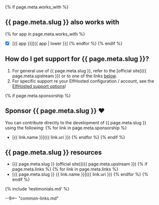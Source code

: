 
{% if page.meta.works_with %}
## {{ page.meta.slug }} also works with
{% for app in page.meta.works_with %}
* [x] [{{ app }}][{{ app | lower }}]
{% endfor %}
{% endif %}

## How do I get support for {{ page.meta.slug }}?

1. For general use of {{ page.meta.slug }}, refer to the [official site]({{ page.meta.upstream }}) or to one of the links [below](#useful-links).
2. For specific support re your ElfHosted configuration / account, see the [ElfHosted support options](/get-help/)!

{% if page.meta.sponsorship %}
## Sponsor {{ page.meta.slug }} ❤️

You can contribute directly to the development of {{ page.meta.slug }} using the following:
{% for link in page.meta.sponsorship %}
* [{{ link.name }}]({{ link.uri }})
{% endfor %}
{% endif %}

## {{ page.meta.slug }} resources

* [{{ page.meta.slug }} (official site)]({{ page.meta.upstream }})
{% if page.meta.links %}
{% for link in page.meta.links %}
* [{{ page.meta.slug }} {{ link.name }}]({{ link.uri }})
{% endfor %}
{% endif %}

{% include 'testimonials.md' %}

--8<-- "common-links.md"